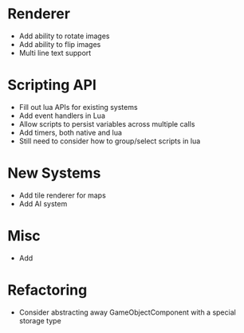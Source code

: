 # Renderer
* Add ability to rotate images
* Add ability to flip images
* Multi line text support

# Scripting API
* Fill out lua APIs for existing systems
* Add event handlers in Lua
* Allow scripts to persist variables across multiple calls
* Add timers, both native and lua
* Still need to consider how to group/select scripts in lua

# New Systems
* Add tile renderer for maps
* Add AI system

# Misc
* Add

# Refactoring
* Consider abstracting away GameObjectComponent with a special storage type
